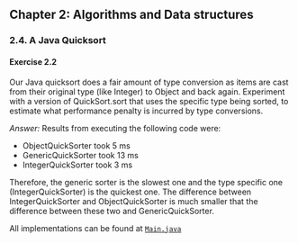 ## Chapter 2: Algorithms and Data structures

### 2.4. A Java Quicksort

#### Exercise 2.2
Our Java quicksort does a fair amount of type conversion as items are cast from their original type (like Integer) to Object and back again.
Experiment with a version of QuickSort.sort that uses the specific type being sorted, to estimate what
performance penalty is incurred by type conversions.

*Answer:* Results from executing the following code were:
- ObjectQuickSorter took 5 ms 
- GenericQuickSorter<Integer> took 13 ms
- IntegerQuickSorter took 3 ms
          
Therefore, the generic sorter is the slowest one and the type specific one (IntegerQuickSorter) is the quickest one. 
The difference between IntegerQuickSorter and ObjectQuickSorter is much smaller that the difference between these two and GenericQuickSorter.

All implementations can be found at [`Main.java`](Main.java)